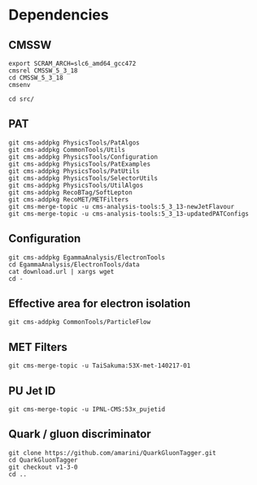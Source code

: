 Dependencies
============

## CMSSW

    export SCRAM_ARCH=slc6_amd64_gcc472
    cmsrel CMSSW_5_3_18
    cd CMSSW_5_3_18
    cmsenv

    cd src/

## PAT

    git cms-addpkg PhysicsTools/PatAlgos
    git cms-addpkg CommonTools/Utils
    git cms-addpkg PhysicsTools/Configuration
    git cms-addpkg PhysicsTools/PatExamples
    git cms-addpkg PhysicsTools/PatUtils
    git cms-addpkg PhysicsTools/SelectorUtils
    git cms-addpkg PhysicsTools/UtilAlgos
    git cms-addpkg RecoBTag/SoftLepton
    git cms-addpkg RecoMET/METFilters
    git cms-merge-topic -u cms-analysis-tools:5_3_13-newJetFlavour
    git cms-merge-topic -u cms-analysis-tools:5_3_13-updatedPATConfigs

## Configuration

    git cms-addpkg EgammaAnalysis/ElectronTools
    cd EgammaAnalysis/ElectronTools/data
    cat download.url | xargs wget
    cd -

## Effective area for electron isolation

    git cms-addpkg CommonTools/ParticleFlow

## MET Filters

    git cms-merge-topic -u TaiSakuma:53X-met-140217-01

## PU Jet ID

    git cms-merge-topic -u IPNL-CMS:53x_pujetid

## Quark / gluon discriminator

    git clone https://github.com/amarini/QuarkGluonTagger.git
    cd QuarkGluonTagger
    git checkout v1-3-0
    cd ..
